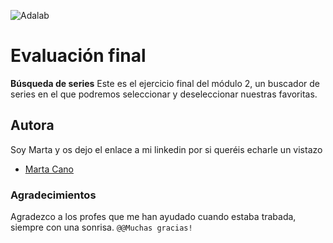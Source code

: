 ![Adalab](https://beta.adalab.es/resources/images/adalab-logo-155x61-bg-white.png)

# Evaluación final

**Búsqueda de series** 
Este es el ejercicio final del módulo 2, un buscador de series en el que podremos seleccionar y deseleccionar nuestras favoritas.


## Autora
Soy Marta y os dejo el enlace a mi linkedin por si queréis echarle un vistazo

- [Marta Cano](https://www.linkedin.com/in/martacacio/)

### Agradecimientos
Agradezco a los profes que me han ayudado cuando estaba trabada, siempre con una sonrisa.
`@@Muchas gracias!`
